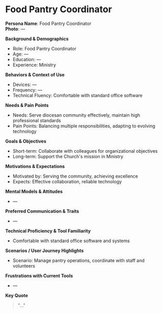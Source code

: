 # Food Pantry Coordinator

**Persona Name**: Food Pantry Coordinator  
**Photo**: —  

**Background & Demographics**  
- Role: Food Pantry Coordinator  
- Age: —  
- Education: —  
- Experience: Ministry  

**Behaviors & Context of Use**  
- Devices: —  
- Frequency: —  
- Technical Fluency: Comfortable with standard office software  

**Needs & Pain Points**  
- Needs: Serve diocesan community effectively, maintain high professional standards  
- Pain Points: Balancing multiple responsibilities, adapting to evolving technology  

**Goals & Objectives**  
- Short-term: Collaborate with colleagues for organizational objectives  
- Long-term: Support the Church's mission in Ministry  

**Motivations & Expectations**  
- Motivated by: Serving the community, achieving excellence  
- Expects: Effective collaboration, reliable technology  

**Mental Models & Attitudes**  
- —  

**Preferred Communication & Traits**  
- —  

**Technical Proficiency & Tool Familiarity**  
- Comfortable with standard office software and systems  

**Scenarios / User Journey Highlights**  
- Scenario: Manage pantry operations, coordinate with staff and volunteers  

**Frustrations with Current Tools**  
- —  

**Key Quote**  
> "…"  